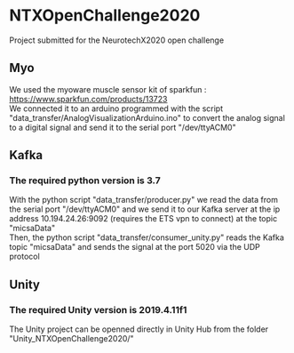 # NTXOpenChallenge2020
Project submitted for the NeurotechX2020 open challenge

## Myo
We used the myoware muscle sensor kit of sparkfun : https://www.sparkfun.com/products/13723 <br />
We connected it to an arduino programmed with the script "data_transfer/AnalogVisualizationArduino.ino" to convert the analog signal to a digital signal and send it to the serial port "/dev/ttyACM0"

## Kafka
### The required python version is 3.7 
With the python script "data_transfer/producer.py" we read the data from the serial port "/dev/ttyACM0" and we send it to our Kafka server at the ip address 10.194.24.26:9092 (requires the ETS vpn to connect) at the topic "micsaData" <br />
Then, the python script "data_transfer/consumer_unity.py" reads the Kafka topic "micsaData" and sends the signal at the port 5020 via the UDP protocol

## Unity
### The required Unity version is 2019.4.11f1
The Unity project can be openned directly in Unity Hub from the folder "Unity_NTXOpenChallenge2020/"
